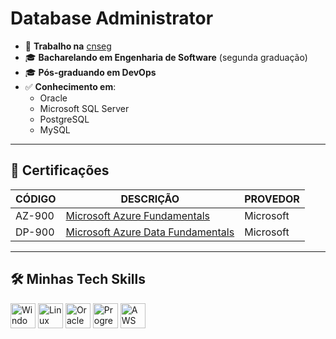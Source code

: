 # Database Administrator

- 💼 **Trabalho na** [cnseg](https://www.cnseg.org.br/)
- 🎓 **Bacharelando em Engenharia de Software** (segunda graduação)
- 🎓 **Pós-graduando em DevOps**
- ✅ **Conhecimento em**:
  - Oracle
  - Microsoft SQL Server
  - PostgreSQL
  - MySQL

---

## 🎯 Certificações

| **CÓDIGO**   | **DESCRIÇÃO**                                           | **PROVEDOR**  |
|--------------|---------------------------------------------------------|---------------|
| AZ-900       | [Microsoft Azure Fundamentals](#)                       | Microsoft     |
| DP-900       | [Microsoft Azure Data Fundamentals](#)                  | Microsoft     |

---

## 🛠️ Minhas Tech Skills

<p align="left">
  <img src="https://cdn.jsdelivr.net/gh/devicons/devicon/icons/windows8/windows8-original.svg" alt="Windows" width="40" height="40"/>
  <img src="https://cdn.jsdelivr.net/gh/devicons/devicon/icons/linux/linux-original.svg" alt="Linux" width="40" height="40"/>
  <img src="https://cdn.jsdelivr.net/gh/devicons/devicon/icons/oracle/oracle-original.svg" alt="Oracle" width="40" height="40"/>
  <img src="https://seeklogo.com/images/P/progress-software-logo-112656.png" alt="Progress OpenEdge" width="40" height="40"/>
  <img src="https://cdn.jsdelivr.net/gh/devicons/devicon/icons/aws/aws-original.svg" alt="AWS" width="40" height="40"/>
</p>

